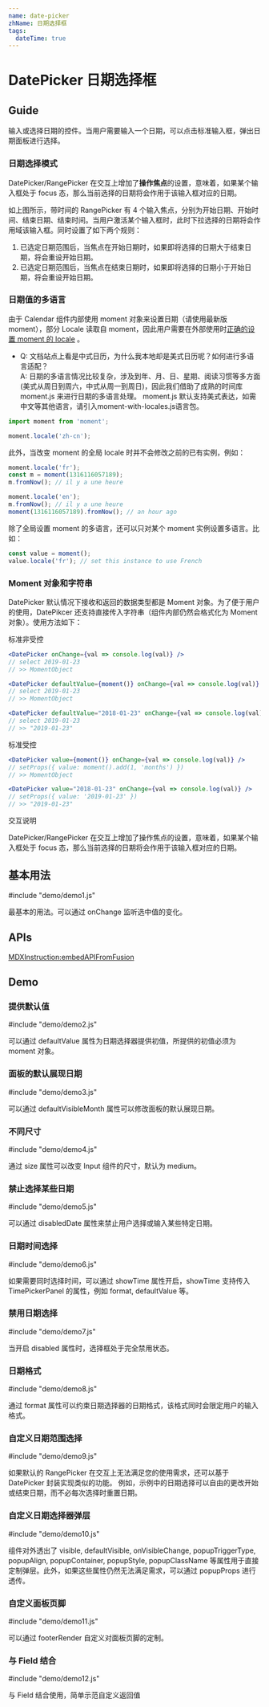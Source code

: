 ```yaml
---
name: date-picker
zhName: 日期选择框
tags:
  dateTime: true
---
```


# DatePicker 日期选择框

## Guide

输入或选择日期的控件。当用户需要输入一个日期，可以点击标准输入框，弹出日期面板进行选择。

### 日期选择模式

DatePicker/RangePicker 在交互上增加了**操作焦点**的设置，意味着，如果某个输入框处于 focus 态，那么当前选择的日期将会作用于该输入框对应的日期。

如上图所示，带时间的 RangePicker 有 4 个输入焦点，分别为开始日期、开始时间、结束日期、结束时间。当用户激活某个输入框时，此时下拉选择的日期将会作用域该输入框。同时设置了如下两个规则：

1.  已选定日期范围后，当焦点在开始日期时，如果即将选择的日期大于结束日期，将会重设开始日期。
2.  已选定日期范围后，当焦点在结束日期时，如果即将选择的日期小于开始日期，将会重设开始日期。

### 日期值的多语言

由于 Calendar 组件内部使用 moment 对象来设置日期（请使用最新版 moment），部分 Locale 读取自 moment，因此用户需要在外部使用时[正确的设置 moment 的 locale](http://momentjs.cn/docs/#/i18n/changing-locale/) 。

-   Q: 文档站点上看是中式日历，为什么我本地却是美式日历呢？如何进行多语言适配？<br/>
    A: 日期的多语言情况比较复杂，涉及到年、月、日、星期、阅读习惯等多方面(美式从周日到周六，中式从周一到周日)，因此我们借助了成熟的时间库 moment.js 来进行日期的多语言处理。
     moment.js 默认支持美式表达，如需中文等其他语言，请引入moment-with-locales.js语言包。

```js
import moment from 'moment';

moment.locale('zh-cn');
```

此外，当改变 moment 的全局 locale 时并不会修改之前的已有实例，例如：

```js
moment.locale('fr');
const m = moment(1316116057189);
m.fromNow(); // il y a une heure

moment.locale('en');
m.fromNow(); // il y a une heure
moment(1316116057189).fromNow(); // an hour ago
```

除了全局设置 moment 的多语言，还可以只对某个 moment 实例设置多语言。比如：

```js
const value = moment();
value.locale('fr'); // set this instance to use French
```

### Moment 对象和字符串

DatePicker 默认情况下接收和返回的数据类型都是 Moment 对象。为了便于用户的使用，DatePikcer 还支持直接传入字符串（组件内部仍然会格式化为 Moment 对象）。使用方法如下：

标准非受控

```jsx
<DatePicker onChange={val => console.log(val)} />
// select 2019-01-23
// >> MomentObject

<DatePicker defaultValue={moment()} onChange={val => console.log(val)} />
// select 2019-01-23
// >> MomentObject

<DatePicker defaultValue="2018-01-23" onChange={val => console.log(val)} />
// select 2019-01-23
// >> "2019-01-23"
```

标准受控

```jsx
<DatePicker value={moment()} onChange={val => console.log(val)} />
// setProps({ value: moment().add(1, 'months') })
// >> MomentObject

<DatePicker value="2018-01-23" onChange={val => console.log(val)} />
// setProps({ value: '2019-01-23' })
// >> "2019-01-23"
```

交互说明

DatePicker/RangePicker 在交互上增加了操作焦点的设置，意味着，如果某个输入框处于 focus 态，那么当前选择的日期将会作用于该输入框对应的日期。

## 基本用法

#include "demo/demo1.js"

最基本的用法。可以通过 onChange 监听选中值的变化。

## APIs

[MDXInstruction:embedAPIFromFusion](https://github.com/alibaba-fusion/next/blob/master/docs/date-picker/index.md)

## Demo
 

### 提供默认值

#include "demo/demo2.js"

可以通过 defaultValue 属性为日期选择器提供初值，所提供的初值必须为 moment 对象。

### 面板的默认展现日期

#include "demo/demo3.js"

可以通过 defaultVisibleMonth 属性可以修改面板的默认展现日期。

### 不同尺寸

#include "demo/demo4.js"

通过 size 属性可以改变 Input 组件的尺寸，默认为 medium。

### 禁止选择某些日期

#include "demo/demo5.js"

可以通过 disabledDate 属性来禁止用户选择或输入某些特定日期。

### 日期时间选择

#include "demo/demo6.js"

如果需要同时选择时间，可以通过 showTime 属性开启，showTime 支持传入 TimePickerPanel 的属性，例如 format, defaultValue 等。

### 禁用日期选择

#include "demo/demo7.js"

当开启 disabled 属性时，选择框处于完全禁用状态。

### 日期格式

#include "demo/demo8.js"

通过 format 属性可以约束日期选择器的日期格式，该格式同时会限定用户的输入格式。

### 自定义日期范围选择

#include "demo/demo9.js"

如果默认的 RangePicker 在交互上无法满足您的使用需求，还可以基于 DatePicker 封装实现类似的功能。 例如，示例中的日期选择可以自由的更改开始或结束日期，而不必每次选择时重置日期。

### 自定义日期选择器弹层

#include "demo/demo10.js"

组件对外透出了 visible, defaultVisible, onVisibleChange, popupTriggerType, popupAlign, popupContainer, popupStyle, popupClassName 等属性用于直接定制弹层。此外，如果这些属性仍然无法满足需求，可以通过 popupProps 进行透传。

### 自定义面板页脚

#include "demo/demo11.js"

可以通过 footerRender 自定义对面板页脚的定制。

### 与 Field 结合

#include "demo/demo12.js"

与 Field 结合使用，简单示范自定义返回值

